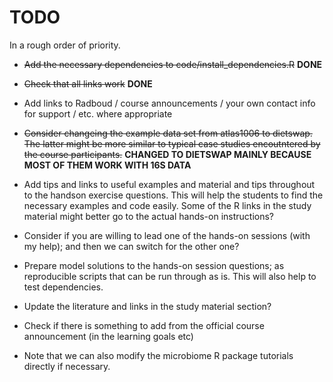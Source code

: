 # TODO

In a rough order of priority.

 * ~~Add the necessary dependencies to code/install_dependencies.R~~ **DONE**

 * ~~Check that all links work~~ **DONE**

 * Add links to Radboud / course announcements / your own contact info
   for support / etc. where appropriate

 * ~~Consider changeing the example data set from atlas1006 to
   dietswap. The latter might be more similar to typical case studies
   encoutntered by the course participants.~~ **CHANGED TO DIETSWAP MAINLY BECAUSE MOST OF THEM WORK WITH 16S DATA** 

 * Add tips and links to useful examples and material and tips
   throughout to the handson exercise questions. This will help the
   students to find the necessary examples and code easily. Some of
   the R links in the study material might better go to the actual
   hands-on instructions?

 * Consider if you are willing to lead one of the hands-on sessions
   (with my help); and then we can switch for the other one?

 * Prepare model solutions to the hands-on session questions; as
   reproducible scripts that can be run through as is. This will also
   help to test dependencies.

 * Update the literature and links in the study material section?

 * Check if there is something to add from the official course
   announcement (in the learning goals etc)

 * Note that we can also modify the microbiome R package tutorials
   directly if necessary.
